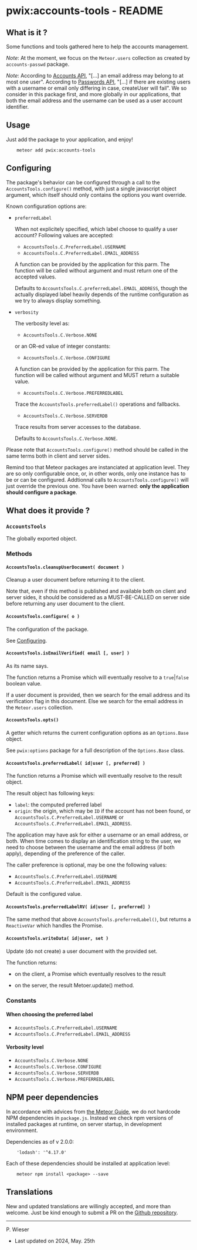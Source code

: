 # pwix:accounts-tools - README

## What is it ?

Some functions and tools gathered here to help the accounts management.

_Note_: At the moment, we focus on the `Meteor.users` collection as created by `accounts-passwd` package.

_Note_: According to [Accounts API](https://docs.meteor.com/api/accounts), "[...] an email address may belong to at most one user". According to [Passwords API](https://docs.meteor.com/api/passwords), "[...] if there are existing users with a username or email only differing in case, createUser will fail". We so consider in this package first, and more globally in our applications, that both the email address and the username can be used as a user account identifier.

## Usage

Just add the package to your application, and enjoy!

```
    meteor add pwix:accounts-tools
```

## Configuring

The package's behavior can be configured through a call to the `AccountsTools.configure()` method, with just a single javascript object argument, which itself should only contains the options you want override.

Known configuration options are:

- `preferredLabel`

    When not explicitely specified, which label choose to qualify a user account? Following values are accepted:

    - `AccountsTools.C.PreferredLabel.USERNAME`
    - `AccountsTools.C.PreferredLabel.EMAIL_ADDRESS`

    A function can be provided by the application for this parm. The function will be called without argument and must return one of the accepted values.

    Defaults to `AccountsTools.C.preferredLabel.EMAIL_ADDRESS`, though the actually displayed label heavily depends of the runtime configuration as we try to always display something.

- `verbosity`

    The verbosity level as:
    
    - `AccountsTools.C.Verbose.NONE`
    
    or an OR-ed value of integer constants:

    - `AccountsTools.C.Verbose.CONFIGURE`

    A function can be provided by the application for this parm. The function will be called without argument and MUST return a suitable value.

    - `AccountsTools.C.Verbose.PREFERREDLABEL`

    Trace the `AccountsTools.preferredLabel()` operations and fallbacks.

    - `AccountsTools.C.Verbose.SERVERDB`

    Trace results from server accesses to the database.

    Defaults to `AccountsTools.C.Verbose.NONE`.

Please note that `AccountsTools.configure()` method should be called in the same terms both in client and server sides.

Remind too that Meteor packages are instanciated at application level. They are so only configurable once, or, in other words, only one instance has to be or can be configured. Addtionnal calls to `AccountsTools.configure()` will just override the previous one. You have been warned: **only the application should configure a package**.

## What does it provide ?

### `AccountsTools`

The globally exported object.

### Methods

#### `AccountsTools.cleanupUserDocument( document )`

Cleanup a user document before returning it to the client.

Note that, even if this method is published and available both on client and server sides, it should be considered as a MUST-BE-CALLED on server side before returning any user document to the client.

#### `AccountsTools.configure( o )`

The configuration of the package.

See [Configuring](#configuring).

#### `AccountsTools.isEmailVerified( email [, user] )`

As its name says.

The function returns a Promise which will eventually resolve to a `true`|`false` boolean value.

If a user document is provided, then we search for the email address and its verification flag in this document. Else we search for the email address in the `Meteor.users` collection.

#### `AccountsTools.opts()`

A getter which returns the current configuration options as an `Options.Base` object.

See `pwix:options` package for a full description of the `Options.Base` class.

#### `AccountsTools.preferredLabel( id|user [, preferred] )`

The function returns a Promise which will eventually resolve to the result object.

The result object has following keys:
- `label`: the computed preferred label
- `origin`: the origin, which may be `ID` if the account has not been found, or `AccountsTools.C.PreferredLabel.USERNAME` or `AccountsTools.C.PreferredLabel.EMAIL_ADDRESS`.

The application may have ask for either a username or an email address, or both.
When time comes to display an identification string to the user, we need to choose between the username and the email address (if both apply), depending of the preference of the caller.

The caller preference is optional, may be one the following values:

- `AccountsTools.C.PreferredLabel.USERNAME`
- `AccountsTools.C.PreferredLabel.EMAIL_ADDRESS`

Default is the configured value.

#### `AccountsTools.preferredLabelRV( id|user [, preferred] )`

The same method that above `AccountsTools.preferredLabel()`, but returns a `ReactiveVar` which handles the Promise.

#### `AccountsTools.writeData( id|user, set )`

Update (do not create) a user document with the provided set.

The function returns:

- on the client, a Promise which eventually resolves to the result

- on the server, the result Metoer.update() method.

### Constants

#### When choosing the preferred label

- `AccountsTools.C.PreferredLabel.USERNAME`
- `AccountsTools.C.PreferredLabel.EMAIL_ADDRESS`

#### Verbosity level

- `AccountsTools.C.Verbose.NONE`
- `AccountsTools.C.Verbose.CONFIGURE`
- `AccountsTools.C.Verbose.SERVERDB`
- `AccountsTools.C.Verbose.PREFERREDLABEL`

## NPM peer dependencies

In accordance with advices from [the Meteor Guide](https://guide.meteor.com/writing-atmosphere-packages.html#peer-npm-dependencies), we do not hardcode NPM dependencies in `package.js`. Instead we check npm versions of installed packages at runtime, on server startup, in development environment.

Dependencies as of v 2.0.0:
```
    'lodash': '^4.17.0'
```
Each of these dependencies should be installed at application level:
```
    meteor npm install <package> --save
```

## Translations

New and updated translations are willingly accepted, and more than welcome. Just be kind enough to submit a PR on the [Github repository](https://github.com/trychlos/pwix-accounts-tools/pulls).

---
P. Wieser
- Last updated on 2024, May. 25th
